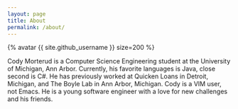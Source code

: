 ```yaml
---
layout: page
title: About
permalink: /about/
---
```

{% avatar {{ site.github_username }} size=200 %}

Cody Morterud is a Computer Science Engineering student at the
University of Michigan, Ann Arbor. Currently, his favorite
languages is Java, close second is C#. He has previously worked at Quicken Loans
in Detroit, Michigan, and The Boyle Lab in Ann Arbor, Michigan. 
Cody is a VIM user, not Emacs.
He is a young software engineer with a love for 
new challenges and his friends.


<!-- This is the base Jekyll theme. You can find out more info about customizing your Jekyll theme, as well as basic Jekyll usage documentation at [jekyllrb.com](https://jekyllrb.com/)

You can find the source code for Minima at GitHub:
[jekyll][jekyll-organization] /
[minima](https://github.com/jekyll/minima)

You can find the source code for Jekyll at GitHub:
[jekyll][jekyll-organization] /
[jekyll](https://github.com/jekyll/jekyll)


[jekyll-organization]: https://github.com/jekyll -->
